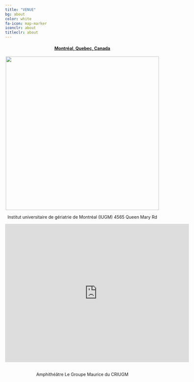 ```yaml
---
title: "VENUE"
bg: about
color: white
fa-icon: map-marker
iconclr: about
titleclr: about
---
```



<center><a href="https://www.sutd.edu.sg/"><h4>Montréal, Quebec, Canada</h4></a></center>

<center><img style="width:500px;" src="https://media.timeout.com/images/105705909/image.jpg"></center>

<p style ="text-align:center;">Institut universitaire de gériatrie de Montréal (IUGM)
4565 Queen Mary Rd</p>

<center>
<iframe src="https://www.google.com/maps/embed?pb=!1m18!1m12!1m3!1d2796.932605409366!2d-73.62577642316172!3d45.491301881629326!2m3!1f0!2f0!3f0!3m2!1i1024!2i768!4f13.1!3m3!1m2!1s0x4cc919fc81e61603%3A0x7bbdd88cc588e6fc!2sInstitut%20universitaire%20de%20g%C3%A9riatrie%20de%20Montr%C3%A9al%20(IUGM)!5e0!3m2!1sen!2sca!4v1720098817595!5m2!1sen!2sca" width="600" height="450" style="border:0;" allowfullscreen="" loading="lazy" referrerpolicy="no-referrer-when-downgrade"></iframe>
</center>

<br>
<p style ="text-align:center;">Amphithéâtre Le Groupe Maurice du CRIUGM</p>

<!-- <button class="accordion" onclick="collapsable()">Program at a glance (click to expand)</button>



<div class="panel">
  <p>To be published.</p>
</div> -->


